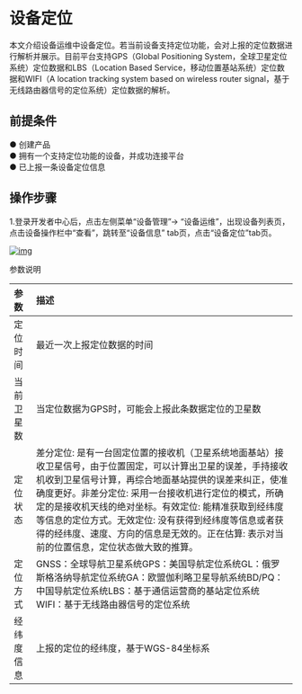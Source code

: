 # 设备定位

本文介绍设备运维中设备定位。若当前设备支持定位功能，会对上报的定位数据进行解析并展示。目前平台支持GPS（Global Positioning System，全球卫星定位系统）定位数据和LBS（Location Based Service，移动位置基站系统）定位数据和WIFI（A location tracking system based on wireless router signal，基于无线路由器信号的定位系统）定位数据的解析。

## **前提条件**

● 创建产品<br />
● 拥有一个支持定位功能的设备，并成功连接平台<br />
● 已上报一条设备定位信息

## **操作步骤**

1.登录开发者中心后，点击左侧菜单“设备管理”→ “设备运维”，出现设备列表页，点击设备操作栏中“查看”，跳转至“设备信息” tab页，点击“设备定位”tab页。

<a data-fancybox title="img" href="/zh/guide/image2022-3-10_14-11-40.png?version=1&modificationDate=1646892109000&api=v2">![img](/zh/guide/image2022-3-10_14-11-40.png?version=1&modificationDate=1646892109000&api=v2)</a>

参数说明

| 参数       | 描述                                                         |
| :--------- | :----------------------------------------------------------- |
| 定位时间   | 最近一次上报定位数据的时间                                   |
| 当前卫星数 | 当定位数据为GPS时，可能会上报此条数据定位的卫星数            |
| 定位状态   | 差分定位: 是有一台固定位置的接收机（卫星系统地面基站）接收卫星信号，由于位置固定，可以计算出卫星的误差，手持接收机收到卫星信号计算，再综合地面基站提供的误差来纠正，使准确度更好。非差分定位: 采用一台接收机进行定位的模式，所确定的是接收机天线的绝对坐标。有效定位: 能精准获取到经纬度等信息的定位方式。无效定位: 没有获得到经纬度等信息或者获得的经纬度、速度、方向的信息是无效的。正在估算: 表示对当前的位置信息，定位状态做大致的推算。 |
| 定位方式   | GNSS：全球导航卫星系统GPS：美国导航定位系统GL：俄罗斯格洛纳导航定位系统GA：欧盟伽利略卫星导航系统BD/PQ：中国导航定位系统LBS：基于通信运营商的基站定位系统 WIFI：基于无线路由器信号的定位系统|
| 经纬度信息 | 上报的定位的经纬度，基于WGS-84坐标系                         |

